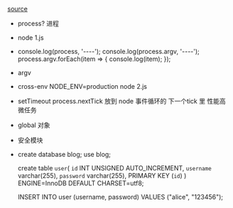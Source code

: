 [source](https://mp.weixin.qq.com/s/N9JPqe5WDhuB0cfxcS_reA)

- process?  进程
- node 1.js
- console.log(process, '----');
  console.log(process.argv, '----');
  process.argv.forEach(item => {
    console.log(item);
  });
- argv

- cross-env NODE_ENV=production node  2.js
- setTimeout   process.nextTick  放到 node 事件循环的 下一个tick 里  性能高 微任务
- global 对象

- 安全模块


- create database blog;
  use blog;
  
  create table `user`(
     `id` INT UNSIGNED AUTO_INCREMENT,
     `username` varchar(255),
     `password` varchar(255),
     PRIMARY KEY (`id`)
  ) ENGINE=InnoDB DEFAULT CHARSET=utf8;

  INSERT INTO user (username, password) VALUES ("alice", "123456");

